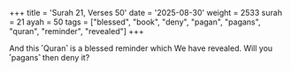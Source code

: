 +++
title = 'Surah 21, Verses 50'
date = '2025-08-30'
weight = 2533
surah = 21
ayah = 50
tags = ["blessed", "book", "deny", "pagan", "pagans", "quran", "reminder", "revealed"]
+++

And this ˹Quran˺ is a blessed reminder which We have revealed. Will you ˹pagans˺ then deny it?